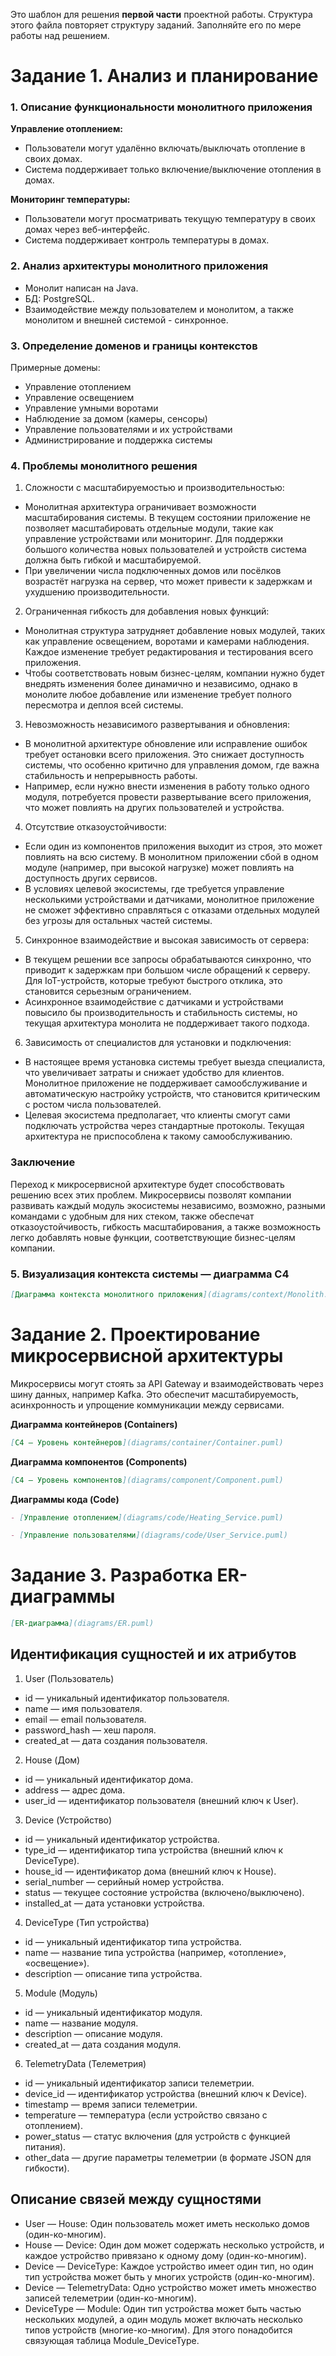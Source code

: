 Это шаблон для решения **первой части** проектной работы. Структура этого файла повторяет структуру заданий. Заполняйте его по мере работы над решением.

# Задание 1. Анализ и планирование

### 1. Описание функциональности монолитного приложения

**Управление отоплением:**

- Пользователи могут удалённо включать/выключать отопление в своих домах.
- Система поддерживает только включение/выключение отопления в домах.

**Мониторинг температуры:**

- Пользователи могут просматривать текущую температуру в своих домах через веб-интерфейс.
- Система поддерживает контроль температуры в домах.

### 2. Анализ архитектуры монолитного приложения

- Монолит написан на Java.
- БД: PostgreSQL.
- Взаимодействие между пользователем и монолитом, а также монолитом и внешней системой - синхронное.

### 3. Определение доменов и границы контекстов

Примерные домены:
- Управление отоплением
- Управление освещением
- Управление умными воротами
- Наблюдение за домом (камеры, сенсоры)
- Управление пользователями и их устройствами
- Администрирование и поддержка системы

### **4. Проблемы монолитного решения**

1. Сложности с масштабируемостью и производительностью:
- Монолитная архитектура ограничивает возможности масштабирования системы. В текущем состоянии приложение не позволяет масштабировать отдельные модули, такие как управление устройствами или мониторинг. Для поддержки большого количества новых пользователей и устройств система должна быть гибкой и масштабируемой.
- При увеличении числа подключенных домов или посёлков возрастёт нагрузка на сервер, что может привести к задержкам и ухудшению производительности.

2. Ограниченная гибкость для добавления новых функций:
- Монолитная структура затрудняет добавление новых модулей, таких как управление освещением, воротами и камерами наблюдения. Каждое изменение требует редактирования и тестирования всего приложения.
- Чтобы соответствовать новым бизнес-целям, компании нужно будет внедрять изменения более динамично и независимо, однако в монолите любое добавление или изменение требует полного пересмотра и деплоя всей системы.

3. Невозможность независимого развертывания и обновления:
- В монолитной архитектуре обновление или исправление ошибок требует остановки всего приложения. Это снижает доступность системы, что особенно критично для управления домом, где важна стабильность и непрерывность работы.
- Например, если нужно внести изменения в работу только одного модуля, потребуется провести развертывание всего приложения, что может повлиять на других пользователей и устройства.

4. Отсутствие отказоустойчивости:
- Если один из компонентов приложения выходит из строя, это может повлиять на всю систему. В монолитном приложении сбой в одном модуле (например, при высокой нагрузке) может повлиять на доступность других сервисов.
- В условиях целевой экосистемы, где требуется управление несколькими устройствами и датчиками, монолитное приложение не сможет эффективно справляться с отказами отдельных модулей без угрозы для остальных частей системы.

5. Синхронное взаимодействие и высокая зависимость от сервера:
- В текущем решении все запросы обрабатываются синхронно, что приводит к задержкам при большом числе обращений к серверу. Для IoT-устройств, которые требуют быстрого отклика, это становится серьезным ограничением.
- Асинхронное взаимодействие с датчиками и устройствами повысило бы производительность и стабильность системы, но текущая архитектура монолита не поддерживает такого подхода.

6. Зависимость от специалистов для установки и подключения:
- В настоящее время установка системы требует выезда специалиста, что увеличивает затраты и снижает удобство для клиентов. Монолитное приложение не поддерживает самообслуживание и автоматическую настройку устройств, что становится критическим с ростом числа пользователей.
- Целевая экосистема предполагает, что клиенты смогут сами подключать устройства через стандартные протоколы. Текущая архитектура не приспособлена к такому самообслуживанию.

### Заключение
Переход к микросервисной архитектуре будет способствовать решению всех этих проблем. Микросервисы позволят компании развивать каждый модуль экосистемы независимо, возможно, разными командами с удобным для них стеком, также обеспечат отказоустойчивость, гибкость масштабирования, а также возможность легко добавлять новые функции, соответствующие бизнес-целям компании.

### 5. Визуализация контекста системы — диаграмма С4

```markdown
[Диаграмма контекста монолитного приложения](diagrams/context/Monolith.puml)
```

# Задание 2. Проектирование микросервисной архитектуры

Микросервисы могут стоять за API Gateway и взаимодействовать через шину данных, например Kafka. 
Это обеспечит масштабируемость, асинхронность и упрощение коммуникации между сервисами.

**Диаграмма контейнеров (Containers)**

```markdown
[C4 — Уровень контейнеров](diagrams/container/Container.puml)
```

**Диаграмма компонентов (Components)**

```markdown
[C4 — Уровень компонентов](diagrams/component/Component.puml)
```

**Диаграммы кода (Code)**

```markdown
- [Управление отоплением](diagrams/code/Heating_Service.puml)
```
```markdown
- [Управление пользователями](diagrams/code/User_Service.puml)
```

# Задание 3. Разработка ER-диаграммы

```markdown
[ER-диаграмма](diagrams/ER.puml)
```

## Идентификация сущностей и их атрибутов
1. User (Пользователь)
- id — уникальный идентификатор пользователя.
- name — имя пользователя.
- email — email пользователя.
- password_hash — хеш пароля.
- created_at — дата создания пользователя.

2. House (Дом)
- id — уникальный идентификатор дома.
- address — адрес дома.
- user_id — идентификатор пользователя (внешний ключ к User).

3. Device (Устройство)
- id — уникальный идентификатор устройства.
- type_id — идентификатор типа устройства (внешний ключ к DeviceType).
- house_id — идентификатор дома (внешний ключ к House).
- serial_number — серийный номер устройства.
- status — текущее состояние устройства (включено/выключено).
- installed_at — дата установки устройства.

4. DeviceType (Тип устройства)
- id — уникальный идентификатор типа устройства.
- name — название типа устройства (например, «отопление», «освещение»).
- description — описание типа устройства.

5. Module (Модуль)
- id — уникальный идентификатор модуля.
- name — название модуля.
- description — описание модуля.
- created_at — дата создания модуля.

6. TelemetryData (Телеметрия)
- id — уникальный идентификатор записи телеметрии.
- device_id — идентификатор устройства (внешний ключ к Device).
- timestamp — время записи телеметрии.
- temperature — температура (если устройство связано с отоплением).
- power_status — статус включения (для устройств с функцией питания).
- other_data — другие параметры телеметрии (в формате JSON для гибкости).


## Описание связей между сущностями
- User — House: Один пользователь может иметь несколько домов (один-ко-многим).
- House — Device: Один дом может содержать несколько устройств, и каждое устройство привязано к одному дому (один-ко-многим).
- Device — DeviceType: Каждое устройство имеет один тип, но один тип устройства может быть у многих устройств (один-ко-многим).
- Device — TelemetryData: Одно устройство может иметь множество записей телеметрии (один-ко-многим).
- DeviceType — Module: Один тип устройства может быть частью нескольких модулей, а один модуль может включать несколько типов устройств (многие-ко-многим). Для этого понадобится связующая таблица Module_DeviceType.
